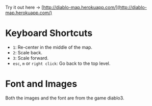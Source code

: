 Try it out here -> [http://diablo-map.herokuapp.com/](http://diablo-map.herokuapp.com/)


Keyboard Shortcuts
==================

- `1`: Re-center in the middle of the map.
- `2`: Scale back.
- `3`: Scale forward.
- `esc`, `m` or `right click`: Go back to the top level.


Font and Images
===============

Both the images and the font are from the game diablo3.